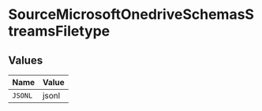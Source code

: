 # SourceMicrosoftOnedriveSchemasStreamsFiletype


## Values

| Name    | Value   |
| ------- | ------- |
| `JSONL` | jsonl   |